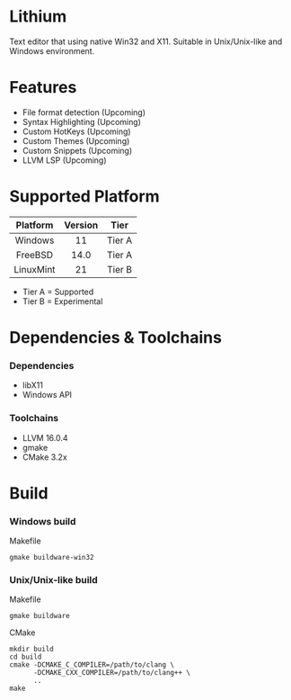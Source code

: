 # Lithium
Text editor that using native Win32 and X11. Suitable in Unix/Unix-like and Windows environment. <br>

# Features
- File format detection (Upcoming)
- Syntax Highlighting (Upcoming)
- Custom HotKeys (Upcoming)
- Custom Themes (Upcoming)
- Custom Snippets (Upcoming)
- LLVM LSP (Upcoming)

# Supported Platform
| Platform | Version | Tier |
|  :---:  | :---: | :---: |
| Windows | 11 | Tier A |
| FreeBSD | 14.0 | Tier A |
| LinuxMint | 21 | Tier B |

- Tier A = Supported
- Tier B = Experimental

# Dependencies & Toolchains
### Dependencies
- libX11
- Windows API

### Toolchains
- LLVM 16.0.4
- gmake
- CMake 3.2x

# Build

### <b>Windows build</b> <br>
Makefile
```
gmake buildware-win32
```

### <b>Unix/Unix-like build</b> <br>
Makefile
```
gmake buildware
```

CMake
```
mkdir build
cd build
cmake -DCMAKE_C_COMPILER=/path/to/clang \
      -DCMAKE_CXX_COMPILER=/path/to/clang++ \
      ..
make
```
